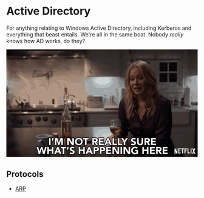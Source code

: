 # Active Directory

For anything relating to Windows Active Directory, including Kerberos and everything that beast entails. We're all in the same boat. Nobody *really* knows how AD works, do they?

<img src="../assets/images/im-not-really-sure-whats-happening-here-christina-applegate.gif" width="800">

## Protocols

- [ARP](../docs/networking/arp.md)